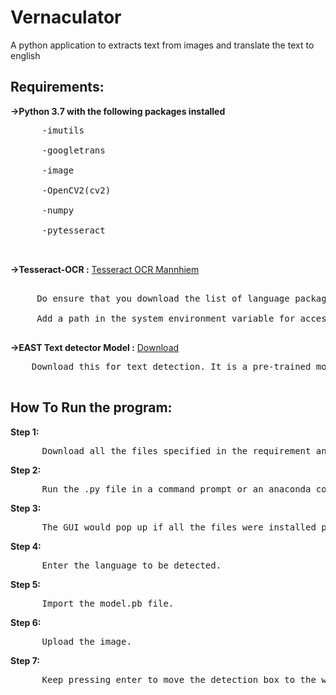 # Vernaculator
A python application to extracts text from images and translate the text to english

## Requirements:
**->Python 3.7 with the following packages installed**<br>
<pre>
      -imutils <br>
      -googletrans <br>
      -image <br>
      -OpenCV2(cv2) <br>
      -numpy <br>
      -pytesseract <br>
 </pre>     
**->Tesseract-OCR :** [Tesseract OCR Mannhiem](https://github.com/tesseract-ocr/tesseract/wiki/Downloads) <br>
<pre>     
     Do ensure that you download the list of language package you need. <br>
     Add a path in the system environment variable for access. <br>
</pre>
**->EAST Text detector Model :** [Download](https://drive.google.com/file/d/1ItInG03matiMjpuX_ozsG9mryOvyHalv/view?usp=sharing) <br>
<pre>
    Download this for text detection. It is a pre-trained model to detect text from image. <br>
</pre>

## How To Run the program:
**Step 1:**
<pre>
      Download all the files specified in the requirement and install in properly.
</pre>
**Step 2:**
<pre>
      Run the .py file in a command prompt or an anaconda command prompt(prefered).
</pre>
**Step 3:**
<pre>
      The GUI would pop up if all the files were installed properly.
</pre>
**Step 4:**
<pre>
      Enter the language to be detected.
</pre>
**Step 5:**
<pre>
      Import the model.pb file.
</pre>
**Step 6:**
<pre>
      Upload the image.
</pre>
**Step 7:**
<pre>
      Keep pressing enter to move the detection box to the words which need to be translated. 
</pre>
      
